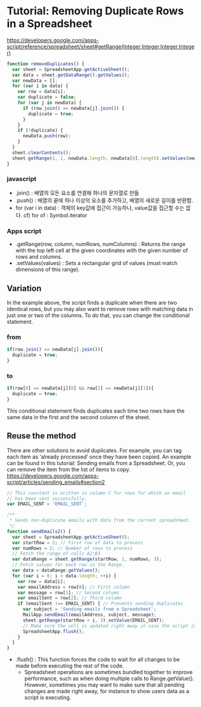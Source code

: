 # Tutorial: Removing Duplicate Rows in a Spreadsheet
https://developers.google.com/apps-script/reference/spreadsheet/sheet#getRange(Integer,Integer,Integer,Integer)
```javascript
function removeDuplicates() {
  var sheet = SpreadsheetApp.getActiveSheet();
  var data = sheet.getDataRange().getValues();
  var newData = [];
  for (var i in data) {
    var row = data[i];
    var duplicate = false;
    for (var j in newData) {
      if (row.join() == newData[j].join()) { 
        duplicate = true;
      }
    }
    if (!duplicate) {
      newData.push(row);
    }
  }
  sheet.clearContents();
  sheet.getRange(1, 1, newData.length, newData[0].length).setValues(newData);
}
```
### javascript
- .join()
: 배열의 모든 요소를 연결해 하나의 문자열로 만듦
- .push()
: 배열의 끝에 하나 이상의 요소를 추가하고, 배열의 새로운 길이를 반환함.
- for (var i in data) : 객체의 key값에 접근이 가능하나, value값을 접근할 수는 없다. cf) for of : Symbol.iterator 
### Apps script
- .getRange(row, column, numRows, numColumns) 
: Returns the range with the top left cell at the given coordinates with the given number of rows and columns.
- .setValues(values)
: Sets a rectangular grid of values (must match dimensions of this range).

## Variation
In the example above, the script finds a duplicate when there are two identical rows, but you may also want to remove rows with matching data in just one or two of the columns. To do that, you can change the conditional statement.

### from
```javascript
if(row.join() == newData[j].join()){
  duplicate = true;
}
``` 
### to
```javascript
if(row[0] == newData[j][0] && row[1] == newData[j][1]){
  duplicate = true;
}
```
This conditional statement finds duplicates each time two rows have the same data in the first and the second column of the sheet.

## Reuse the method
There are other solutions to avoid duplicates. For example, you can tag each item as ‘already processed’ once they have been copied. An example can be found in this tutorial: Sending emails from a Spreadsheet. Or, you can remove the item from the list of items to copy.
https://developers.google.com/apps-script/articles/sending_emails#section2
```javascript
// This constant is written in column C for rows for which an email
// has been sent successfully.
var EMAIL_SENT = 'EMAIL_SENT';

/**
 * Sends non-duplicate emails with data from the current spreadsheet.
 */
function sendEmails2() {
  var sheet = SpreadsheetApp.getActiveSheet();
  var startRow = 2; // First row of data to process
  var numRows = 2; // Number of rows to process
  // Fetch the range of cells A2:B3
  var dataRange = sheet.getRange(startRow, 1, numRows, 3);
  // Fetch values for each row in the Range.
  var data = dataRange.getValues();
  for (var i = 0; i < data.length; ++i) {
    var row = data[i];
    var emailAddress = row[0]; // First column
    var message = row[1]; // Second column
    var emailSent = row[2]; // Third column
    if (emailSent !== EMAIL_SENT) { // Prevents sending duplicates
      var subject = 'Sending emails from a Spreadsheet';
      MailApp.sendEmail(emailAddress, subject, message);
      sheet.getRange(startRow + i, 3).setValue(EMAIL_SENT);
      // Make sure the cell is updated right away in case the script is interrupted
      SpreadsheetApp.flush();
    }
  }
}
```
- .flush() : This function forces the code to wait for all changes to be made before executing the rest of the code.
  - Spreadsheet operations are sometimes bundled together to improve performance, such as when doing multiple calls to Range.getValue(). However, sometimes you may want to make sure that all pending changes are made right away, for instance to show users data as a script is executing.
